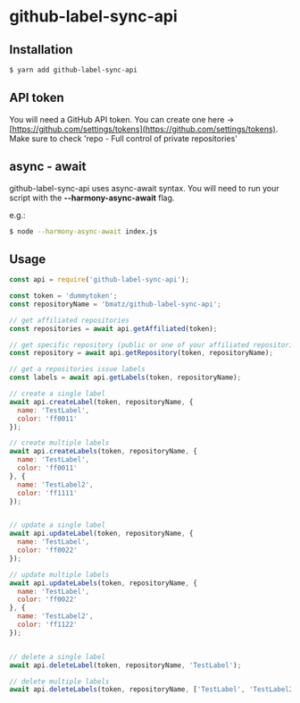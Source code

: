 # github-label-sync-api

## Installation

```bash
$ yarn add github-label-sync-api
```

## API token

You will need a GitHub API token. You can create one here -> [https://github.com/settings/tokens](https://github.com/settings/tokens). Make sure to check 'repo - Full control of private repositories'

## async - await

github-label-sync-api uses async-await syntax. You will need to run your script with the **--harmony-async-await** flag.

e.g.:

```bash
$ node --harmony-async-await index.js
```

## Usage

```js
const api = require('github-label-sync-api');

const token = 'dummytoken';
const repositoryName = 'bmatz/github-label-sync-api';

// get affiliated repositories
const repositories = await api.getAffiliated(token);

// get specific repository (public or one of your affiliated repositories)
const repository = await api.getRepository(token, repositoryName);

// get a repositories issue labels
const labels = await api.getLabels(token, repositoryName);

// create a single label
await api.createLabel(token, repositoryName, {
  name: 'TestLabel',
  color: 'ff0011'
});

// create multiple labels
await api.createLabels(token, repositoryName, {
  name: 'TestLabel',
  color: 'ff0011'
}, {
  name: 'TestLabel2',
  color: 'ff1111'
});


// update a single label
await api.updateLabel(token, repositoryName, {
  name: 'TestLabel',
  color: 'ff0022'
});

// update multiple labels
await api.updateLabels(token, repositoryName, {
  name: 'TestLabel',
  color: 'ff0022'
}, {
  name: 'TestLabel2',
  color: 'ff1122'
});


// delete a single label
await api.deleteLabel(token, repositoryName, 'TestLabel');

// delete multiple labels
await api.deleteLabels(token, repositoryName, ['TestLabel', 'TestLabel2']);
```
